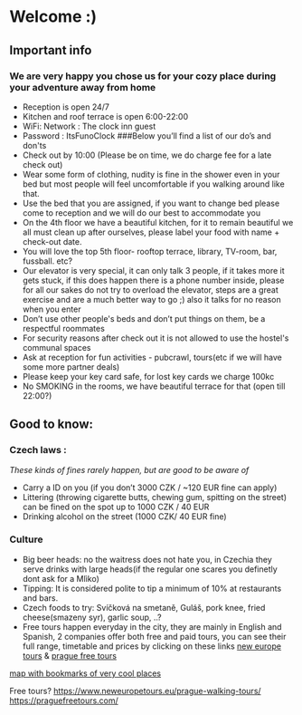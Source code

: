 # Welcome :)
## Important info
### We are very happy you chose us for your cozy place during your adventure away from home 
- Reception is open  24/7 
- Kitchen and roof terrace is open 6:00-22:00
- WiFi: Network : The clock inn guest
- Password : ItsFunoClock
###Below you’ll find a list of our do’s and don'ts
- Check out by 10:00 (Please be on time, we do charge fee for a late check out)
- Wear some form of clothing, nudity is fine in the shower even in your bed  but most people will feel uncomfortable if you walking around like that.
- Use the bed that you are assigned, if you want to change bed please come to reception and we will do our best to accommodate you   
- On the 4th floor we have a beautiful kitchen, for it to remain beautiful we all must clean up after ourselves, please label your food with name + check-out date. 
- You will love the top 5th floor- rooftop terrace, library, TV-room, bar, fussball. etc?
- Our elevator is very special, it can only talk 3 people, if it takes more it gets stuck, if this does happen there is a phone number inside, please for all our sakes do not try to overload the elevator, steps are a great exercise and are a much better way to go ;) also it talks for no reason when you enter
- Don’t use other people's beds and don’t put things on them, be a respectful roommates
- For security reasons after check out it is not allowed to use the hostel's communal spaces 
- Ask at reception for fun activities - pubcrawl, tours(etc if we will have some more partner deals)
- Please keep your key card safe, for lost key cards we charge 100kc
- No SMOKING in the rooms, we have beautiful terrace for that (open till 22:00?) 

## Good to know:
### Czech laws : 
*These kinds of fines rarely happen, but are good to be aware of*
- Carry a ID on you (if you don’t 3000 CZK / ~120 EUR fine can apply)
- Littering (throwing cigarette butts, chewing gum, spitting on the street) can be fined on the spot up to 1000 CZK / 40 EUR
- Drinking alcohol on the street (1000 CZK/ 40 EUR fine)
### Culture
- Big beer heads: no the waitress does not hate you, in Czechia they serve drinks with large heads(if the regular one scares you definetly dont ask for a Mlìko)
- Tipping: It is considered polite to tip a minimum of 10% at restaurants and bars.
- Czech foods to try: Svíčková na smetaně, Guláš, pork knee, fried cheese(smazeny syr), garlic soup, ..?
- Free tours happen everyday in the city, they are mainly in English and Spanish, 2 companies offer both free and paid tours, you can see their full range, timetable and prices by clicking on these links [new europe tours](https://www.neweuropetours.eu/prague-walking-tours/) & [prague free tours](https://praguefreetours.com/)

[map with bookmarks of very cool places](https://www.google.com/maps/d/edit?mid=1YrDBJHvlzYAawm2uVQbHT9CmMmj_q7Rk&usp=sharing)

Free tours?
https://www.neweuropetours.eu/prague-walking-tours/
https://praguefreetours.com/
